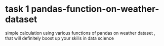 # task 1 pandas-function-on-weather-dataset
simple calculation using various functions of pandas on weather dataset , that will definitely boost up your skills in data science
